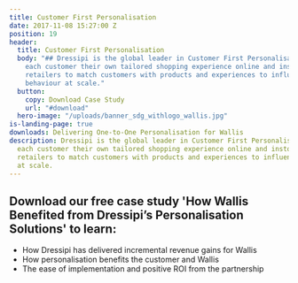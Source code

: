 ```yaml
---
title: Customer First Personalisation
date: 2017-11-08 15:27:00 Z
position: 19
header:
  title: Customer First Personalisation
  body: "## Dressipi is the global leader in Customer First Personalisation. We give
    each customer their own tailored shopping experience online and instore, enabling
    retailers to match customers with products and experiences to influence buying
    behaviour at scale."
  button:
    copy: Download Case Study
    url: "#download"
  hero-image: "/uploads/banner_sdg_withlogo_wallis.jpg"
is-landing-page: true
downloads: Delivering One-to-One Personalisation for Wallis
description: Dressipi is the global leader in Customer First Personalisation. We give
  each customer their own tailored shopping experience online and instore, enabling
  retailers to match customers with products and experiences to influence buying behaviour
  at scale.
---
```


## Download our free case study 'How Wallis Benefited from Dressipi’s Personalisation Solutions' to learn:

* How Dressipi has delivered incremental revenue gains for Wallis
* How personalisation benefits the customer and Wallis
* The ease of implementation and positive ROI from the partnership
